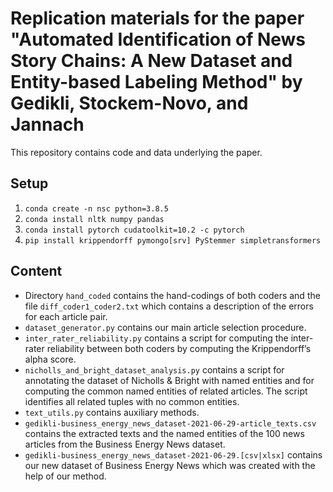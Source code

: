 # Replication materials for the paper "Automated Identification of News Story Chains: A New Dataset and Entity-based Labeling Method" by Gedikli, Stockem-Novo, and Jannach

This repository contains code and data underlying the paper.

## Setup

1. `conda create -n nsc python=3.8.5`
2. `conda install nltk numpy pandas`
3. `conda install pytorch cudatoolkit=10.2 -c pytorch`
4. `pip install krippendorff pymongo[srv] PyStemmer simpletransformers`

## Content

* Directory `hand_coded` contains the hand-codings of both coders and the file `diff_coder1_coder2.txt` which contains a description of the errors for each article pair.
* `dataset_generator.py` contains our main article selection procedure.
* `inter_rater_reliability.py` contains a script for computing the inter-rater reliability between both coders by computing the Krippendorff’s alpha score.
* `nicholls_and_bright_dataset_analysis.py` contains a script for annotating the dataset of Nicholls & Bright with named entities and for computing the common named entities of related articles. The script identifies all related tuples with no common entities.
* `text_utils.py` contains auxiliary methods.
* `gedikli-business_energy_news_dataset-2021-06-29-article_texts.csv` contains the extracted texts and the named entities of the 100 news articles from the Business Energy News dataset.
* `gedikli-business_energy_news_dataset-2021-06-29.[csv|xlsx]` contains our new dataset of Business Energy News which was created with the help of our method.
